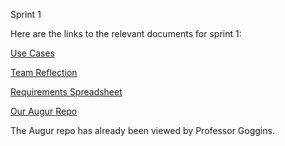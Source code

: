 Sprint 1

Here are the links to the relevant documents for sprint 1:

[Use Cases](https://docs.google.com/document/d/1nOxSFGn60uu8cmjpgzOrGV9zWIVu3Xptz34cWL8rZU8/edit?usp=sharing)

[Team Reflection](https://docs.google.com/document/d/1RjKegFUZNh44CpABhNdwlpSisv5VTeLRy5-_SfXi95g/edit?usp=sharing)

[Requirements Spreadsheet](https://docs.google.com/spreadsheets/d/1MSeKbGNqvQsGr43IfLFjjosbljfCtr7gUmJArZpcZtU/edit?usp=sharing)

[Our Augur Repo](http://project4320.eastus.cloudapp.azure.com:5000/api/unstable/)

The Augur repo has already been viewed by Professor Goggins.
